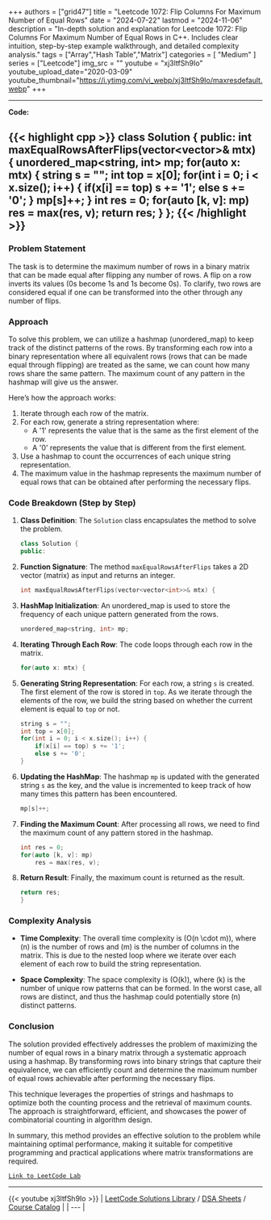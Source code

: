 
+++
authors = ["grid47"]
title = "Leetcode 1072: Flip Columns For Maximum Number of Equal Rows"
date = "2024-07-22"
lastmod = "2024-11-06"
description = "In-depth solution and explanation for Leetcode 1072: Flip Columns For Maximum Number of Equal Rows in C++. Includes clear intuition, step-by-step example walkthrough, and detailed complexity analysis."
tags = ["Array","Hash Table","Matrix"]
categories = [
    "Medium"
]
series = ["Leetcode"]
img_src = ""
youtube = "xj3ltfSh9Io"
youtube_upload_date="2020-03-09"
youtube_thumbnail="https://i.ytimg.com/vi_webp/xj3ltfSh9Io/maxresdefault.webp"
+++



---
**Code:**

{{< highlight cpp >}}
class Solution {
public:
    int maxEqualRowsAfterFlips(vector<vector<int>>& mtx) {
        unordered_map<string, int> mp;
        for(auto x: mtx) {
            string s = "";
            int top = x[0];
            for(int i = 0; i < x.size(); i++) {
                if(x[i] == top) s += '1';
                else s += '0';
            }
            mp[s]++;
        }
        int res = 0;
        for(auto [k, v]: mp)
            res = max(res, v);
        return res;
    }
};
{{< /highlight >}}
---


### Problem Statement
The task is to determine the maximum number of rows in a binary matrix that can be made equal after flipping any number of rows. A flip on a row inverts its values (0s become 1s and 1s become 0s). To clarify, two rows are considered equal if one can be transformed into the other through any number of flips. 

### Approach
To solve this problem, we can utilize a hashmap (unordered_map) to keep track of the distinct patterns of the rows. By transforming each row into a binary representation where all equivalent rows (rows that can be made equal through flipping) are treated as the same, we can count how many rows share the same pattern. The maximum count of any pattern in the hashmap will give us the answer.

Here’s how the approach works:
1. Iterate through each row of the matrix.
2. For each row, generate a string representation where:
   - A '1' represents the value that is the same as the first element of the row.
   - A '0' represents the value that is different from the first element.
3. Use a hashmap to count the occurrences of each unique string representation.
4. The maximum value in the hashmap represents the maximum number of equal rows that can be obtained after performing the necessary flips.

### Code Breakdown (Step by Step)

1. **Class Definition**:
   The `Solution` class encapsulates the method to solve the problem.

   ```cpp
   class Solution {
   public:
   ```

2. **Function Signature**:
   The method `maxEqualRowsAfterFlips` takes a 2D vector (matrix) as input and returns an integer.

   ```cpp
   int maxEqualRowsAfterFlips(vector<vector<int>>& mtx) {
   ```

3. **HashMap Initialization**:
   An unordered_map is used to store the frequency of each unique pattern generated from the rows.

   ```cpp
   unordered_map<string, int> mp;
   ```

4. **Iterating Through Each Row**:
   The code loops through each row in the matrix.

   ```cpp
   for(auto x: mtx) {
   ```

5. **Generating String Representation**:
   For each row, a string `s` is created. The first element of the row is stored in `top`. As we iterate through the elements of the row, we build the string based on whether the current element is equal to `top` or not.

   ```cpp
   string s = "";
   int top = x[0];
   for(int i = 0; i < x.size(); i++) {
       if(x[i] == top) s += '1';
       else s += '0';
   }
   ```

6. **Updating the HashMap**:
   The hashmap `mp` is updated with the generated string `s` as the key, and the value is incremented to keep track of how many times this pattern has been encountered.

   ```cpp
   mp[s]++;
   ```

7. **Finding the Maximum Count**:
   After processing all rows, we need to find the maximum count of any pattern stored in the hashmap.

   ```cpp
   int res = 0;
   for(auto [k, v]: mp)
       res = max(res, v);
   ```

8. **Return Result**:
   Finally, the maximum count is returned as the result.

   ```cpp
   return res;
   }
   ```

### Complexity Analysis
- **Time Complexity**: The overall time complexity is \(O(n \cdot m)\), where \(n\) is the number of rows and \(m\) is the number of columns in the matrix. This is due to the nested loop where we iterate over each element of each row to build the string representation.
  
- **Space Complexity**: The space complexity is \(O(k)\), where \(k\) is the number of unique row patterns that can be formed. In the worst case, all rows are distinct, and thus the hashmap could potentially store \(n\) distinct patterns.

### Conclusion
The solution provided effectively addresses the problem of maximizing the number of equal rows in a binary matrix through a systematic approach using a hashmap. By transforming rows into binary strings that capture their equivalence, we can efficiently count and determine the maximum number of equal rows achievable after performing the necessary flips.

This technique leverages the properties of strings and hashmaps to optimize both the counting process and the retrieval of maximum counts. The approach is straightforward, efficient, and showcases the power of combinatorial counting in algorithm design.

In summary, this method provides an effective solution to the problem while maintaining optimal performance, making it suitable for competitive programming and practical applications where matrix transformations are required.


[`Link to LeetCode Lab`](https://leetcode.com/problems/flip-columns-for-maximum-number-of-equal-rows/description/)

---
{{< youtube xj3ltfSh9Io >}}
| [LeetCode Solutions Library](https://grid47.xyz/leetcode/) / [DSA Sheets](https://grid47.xyz/sheets/) / [Course Catalog](https://grid47.xyz/courses/) |
| --- |
